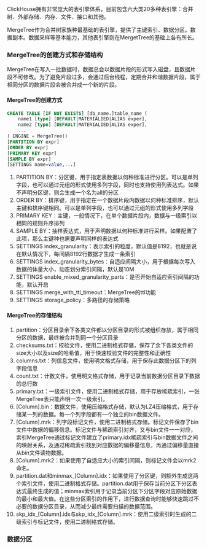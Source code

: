 ClickHouse拥有非常庞大的表引擎体系，目前包含六大类20多种表引擎：合并树、外部存储、内存、文件、接口和其他。

MergeTree作为合并树家族种最基础的表引擎，提供了主键索引、数据分区。数据副本。数据采样等基本能力，其他表引擎则在MergetTree的基础上各有所长。

### MergeTree的创建方式和存储结构

MergeTree在写入一批数据时，数据总会以数据片段的形式写入磁盘，且数据片段不可修改。为了避免片段过多，会通过后台线程，定期合并和谐数据片段，属于相同分区的数据片段会被合并成一个新的片段。

#### MergeTree的创建方式

```sql
CREATE TABLE [IF NOT EXISTS] [db_name.]table_name (
    name1 [type] [DEFAULT|MATERIALIED|ALIAS exper],
    name2 [type] [DEFAULT|MATERIALIED|ALIAS exper],
    ...
) ENGINE = MergeTree()
[PARTITION BY expr]
[ORDER BY expr]
[PRIMARY KEY expr]
[SAMPLE BY expr]
[SETTINGS name=value,...]
```

1. PARTITION BY：分区键，用于指定表数据以何种标准进行分区。可以是单列字段，也可以通过元组的形式使用多列字段，同时也支持使用列表达式。如果不声明分区键，则会生成一个名为all的分区
2. ORDER BY：排序键，用于指定在一个数据片段内数据以何种标准排序，默认主键和排序键相同。可以是单列字段，也可以通过元组的形式使用多列字段
3. PRIMARY KEY：主键，一般情况下，在单个数据片段内，数据与一级索引以相同的规则升序排列
4. SAMPLE BY：抽样表达式，用于声明数据以何种标准进行采样。如果配置了此项，那么主键种也需要声明同样的表达式
5. SETTINGS index_granularity：表示索引的粒度，默认值是8192，也就是说在默认情况下，每间隔8192行数据才生成一条索引
6. SETTINGS index_granularity_bytes：自适应间隔大小，用于根据每次写入数据的体量大小，动态划分索引间隔，默认是10M
7. SETTINGS enable_mixed_granularity_parts：是否开始自适应索引间隔的功能，默认开启
8. SETTINGS merge_with_ttl_timeout：MergeTree的ttl功能
9. SETTINGS storage_policy：多路径的存储策略

#### MergeTree的存储结构

1. partition：分区目录余下各类文件都以分区目录的形式被组织存放，属于相同分区的数据，最终被合并到同一个分区目录
2. checksums.txt：校验文件，使用二进制格式存储，保存了余下各类文件的size大小以及size的哈希值，用于快速校验文件的完整性和正确性
3. columns.txt：列信息文件，使用明文格式存储，用于保存此数据分区下的列字段信息
4. count.txt：计数文件，使用明文格式存储，用于记录当前数据分区目录下数据的总行数
5. primary.txt：一级索引文件，使用二进制格式存储，用于存放稀疏索引，一张MergeTree表只能声明一次一级索引。
6. [Column].bin：数据文件，使用压缩格式存储，默认为LZ4压缩格式，用于存储某一列的数据。每一个列字段都有一个独立的bin数据文件。
7. [Column].mrk：列字段标记文件，使用二进制格式存储。标记文件保存了bin文件中数据的偏移信息。标记文件与稀疏索引对齐，又与bin文件一一对应，索引MergeTree通过标记文件建立了primary.idx稀疏索引与bin数据文件之间的映射关系，及通过稀疏索引找到对应数据的偏移量信息，再通过偏移量直接从bin文件读物数据。
8. [Column].mrk2：如果使用了自适应大小的索引间隔，则标记文件会以mrk2命名。
9. partition.dat和minmax_[Column].idx：如果使用了分区键，则额外生成这两个索引文件，使用二进制格式存储。partition.dat用于保存当前分区下分区表达式最终生成的值；minmax索引用于记录当前分区下分区字段对应原始数据的最小和最大值。在这些分区索引的作用下，进行数据查询时能够快速跳过不必要的数据分区目录，从而减少最终需要扫描的数据范围。
10. skp_idx_[Column].idx与skp_idx_[Column].mrk：使用二级索引时生成的二级索引与标记文件，使用二进制格式存储。

### 数据分区

